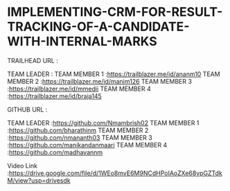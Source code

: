 # IMPLEMENTING-CRM-FOR-RESULT-TRACKING-OF-A-CANDIDATE-WITH-INTERNAL-MARKS
TRAILHEAD URL :

TEAM LEADER :
TEAM MEMBER 1 :https://trailblazer.me/id/ananm10
TEAM MEMBER 2 :https://trailblazer.me/id/manim126
TEAM MEMBER 3 :https://trailblazer.me/id/mmedii
TEAM MEMBER 4 :https://trailblazer.me/id/braja145

GITHUB URL :

TEAM LEADER :https://github.com/Nmambrish02
TEAM MEMBER 1 :https://github.com/bharathinm
TEAM MEMBER 2 :https://github.com/nmananth03
TEAM MEMBER 3 :https://github.com/manikandanmaari
TEAM MEMBER 4 :https://github.com/madhavannm

Video Link :https://drive.google.com/file/d/1WEo8mvE6M9NCdHPoIAoZXe68vpGZTdkM/view?usp=drivesdk
